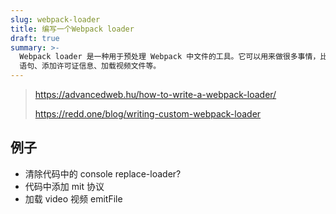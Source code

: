 ```yaml
---
slug: webpack-loader
title: 编写一个Webpack loader
draft: true
summary: >-
  Webpack loader 是一种用于预处理 Webpack 中文件的工具。它可以用来做很多事情，比如清除代码中的 console
  语句、添加许可证信息、加载视频文件等。
---
```


> https://advancedweb.hu/how-to-write-a-webpack-loader/
>
> https://redd.one/blog/writing-custom-webpack-loader

## 例子

- 清除代码中的 console replace-loader?
- 代码中添加 mit 协议
- 加载 video 视频 emitFile
